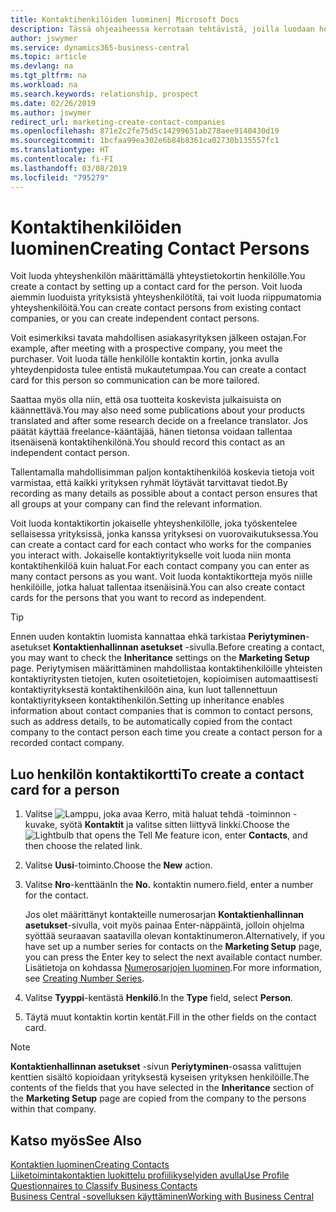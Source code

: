 ```yaml
---
title: Kontaktihenkilöiden luominen| Microsoft Docs
description: Tässä ohjeaiheessa kerrotaan tehtävistä, joilla luodaan henkilölle, kuten prospektille tai toimittajalle, kontaktin kortti helpottamaan suhteen määrittämistä ja räätälöimään viestintää.
author: jswymer
ms.service: dynamics365-business-central
ms.topic: article
ms.devlang: na
ms.tgt_pltfrm: na
ms.workload: na
ms.search.keywords: relationship, prospect
ms.date: 02/26/2019
ms.author: jswymer
redirect_url: marketing-create-contact-companies
ms.openlocfilehash: 871e2c2fe75d5c14299651ab278aee9140430d19
ms.sourcegitcommit: 1bcfaa99ea302e6b84b8361ca02730b135557fc1
ms.translationtype: HT
ms.contentlocale: fi-FI
ms.lasthandoff: 03/08/2019
ms.locfileid: "795279"
---
```

# <a name="creating-contact-persons"></a><span data-ttu-id="eb069-103">Kontaktihenkilöiden luominen</span><span class="sxs-lookup"><span data-stu-id="eb069-103">Creating Contact Persons</span></span>
<span data-ttu-id="eb069-104">Voit luoda yhteyshenkilön määrittämällä yhteystietokortin henkilölle.</span><span class="sxs-lookup"><span data-stu-id="eb069-104">You create a contact by setting up a contact card for the person.</span></span> <span data-ttu-id="eb069-105">Voit luoda aiemmin luoduista yrityksistä yhteyshenkilötítä, tai voit luoda riippumatomia yhteyshenkilöitä.</span><span class="sxs-lookup"><span data-stu-id="eb069-105">You can create contact persons from existing contact companies, or you can create independent contact persons.</span></span>

<span data-ttu-id="eb069-106">Voit esimerkiksi tavata mahdollisen asiakasyrityksen jälkeen ostajan.</span><span class="sxs-lookup"><span data-stu-id="eb069-106">For example, after meeting with a prospective company, you meet the purchaser.</span></span> <span data-ttu-id="eb069-107">Voit luoda tälle henkilölle kontaktin kortin, jonka avulla yhteydenpidosta tulee entistä mukautetumpaa.</span><span class="sxs-lookup"><span data-stu-id="eb069-107">You can create a contact card for this person so communication can be more tailored.</span></span>

<span data-ttu-id="eb069-108">Saattaa myös olla niin, että osa tuotteita koskevista julkaisuista on käännettävä.</span><span class="sxs-lookup"><span data-stu-id="eb069-108">You may also need some publications about your products translated and after some research decide on a freelance translator.</span></span> <span data-ttu-id="eb069-109">Jos päätät käyttää freelance-kääntäjää, hänen tietonsa voidaan tallentaa itsenäisenä kontaktihenkilönä.</span><span class="sxs-lookup"><span data-stu-id="eb069-109">You should record this contact as an independent contact person.</span></span>

<span data-ttu-id="eb069-110">Tallentamalla mahdollisimman paljon kontaktihenkilöä koskevia tietoja voit varmistaa, että kaikki yrityksen ryhmät löytävät tarvittavat tiedot.</span><span class="sxs-lookup"><span data-stu-id="eb069-110">By recording as many details as possible about a contact person ensures that all groups at your company can find the relevant information.</span></span>

<span data-ttu-id="eb069-111">Voit luoda kontaktikortin jokaiselle yhteyshenkilölle, joka työskentelee sellaisessa yrityksissä, jonka kanssa yrityksesi on vuorovaikutuksessa.</span><span class="sxs-lookup"><span data-stu-id="eb069-111">You can create a contact card for each contact who works for the companies you interact with.</span></span> <span data-ttu-id="eb069-112">Jokaiselle kontaktiyritykselle voit luoda niin monta kontaktihenkilöä kuin haluat.</span><span class="sxs-lookup"><span data-stu-id="eb069-112">For each contact company you can enter as many contact persons as you want.</span></span> <span data-ttu-id="eb069-113">Voit luoda kontaktikortteja myös niille henkilöille, jotka haluat tallentaa itsenäisinä.</span><span class="sxs-lookup"><span data-stu-id="eb069-113">You can also create contact cards for the persons that you want to record as independent.</span></span>

> [!TIP]  
>   <span data-ttu-id="eb069-114">Ennen uuden kontaktin luomista kannattaa ehkä tarkistaa **Periytyminen**-asetukset **Kontaktienhallinnan asetukset** -sivulla.</span><span class="sxs-lookup"><span data-stu-id="eb069-114">Before creating a contact, you may want to check the **Inheritance** settings on the **Marketing Setup** page.</span></span> <span data-ttu-id="eb069-115">Periytymisen määrittäminen mahdollistaa kontaktihenkilöille yhteisten kontaktiyritysten tietojen, kuten osoitetietojen, kopioimisen automaattisesti kontaktiyrityksestä kontaktihenkilöön aina, kun luot tallennettuun kontaktiyritykseen kontaktihenkilön.</span><span class="sxs-lookup"><span data-stu-id="eb069-115">Setting up inheritance enables information about contact companies that is common to contact persons, such as address details, to be automatically copied from the contact company to the contact person each time you create a contact person for a recorded contact company.</span></span>

## <a name="to-create-a-contact-card-for-a-person"></a><span data-ttu-id="eb069-116">Luo henkilön kontaktikortti</span><span class="sxs-lookup"><span data-stu-id="eb069-116">To create a contact card for a person</span></span>
1. <span data-ttu-id="eb069-117">Valitse ![Lamppu, joka avaa Kerro, mitä haluat tehdä -toiminnon](media/ui-search/search_small.png "Kerro, mitä haluat tehdä") -kuvake, syötä **Kontaktit** ja valitse sitten liittyvä linkki.</span><span class="sxs-lookup"><span data-stu-id="eb069-117">Choose the ![Lightbulb that opens the Tell Me feature](media/ui-search/search_small.png "Tell me what you want to do") icon, enter **Contacts**, and then choose the related link.</span></span>
2. <span data-ttu-id="eb069-118">Valitse **Uusi**-toiminto.</span><span class="sxs-lookup"><span data-stu-id="eb069-118">Choose the **New** action.</span></span>
3. <span data-ttu-id="eb069-119">Valitse **Nro**-kenttään</span><span class="sxs-lookup"><span data-stu-id="eb069-119">In the **No.**</span></span> <span data-ttu-id="eb069-120">kontaktin numero.</span><span class="sxs-lookup"><span data-stu-id="eb069-120">field, enter a number for the contact.</span></span>

    <span data-ttu-id="eb069-121">Jos olet määrittänyt kontakteille numerosarjan **Kontaktienhallinnan asetukset**-sivulla, voit myös painaa Enter-näppäintä, jolloin ohjelma syöttää seuraavan saatavilla olevan kontaktinumeron.</span><span class="sxs-lookup"><span data-stu-id="eb069-121">Alternatively, if you have set up a number series for contacts on the **Marketing Setup** page, you can press the Enter key to select the next available contact number.</span></span> <span data-ttu-id="eb069-122">Lisätietoja on kohdassa [Numerosarjojen luominen](ui-create-number-series.md).</span><span class="sxs-lookup"><span data-stu-id="eb069-122">For more information, see [Creating Number Series](ui-create-number-series.md).</span></span>
4. <span data-ttu-id="eb069-123">Valitse **Tyyppi**-kentästä **Henkilö**.</span><span class="sxs-lookup"><span data-stu-id="eb069-123">In the **Type** field, select **Person**.</span></span>
5. <span data-ttu-id="eb069-124">Täytä muut kontaktin kortin kentät.</span><span class="sxs-lookup"><span data-stu-id="eb069-124">Fill in the other fields on the contact card.</span></span>

> [!NOTE]  
>   <span data-ttu-id="eb069-125">**Kontaktienhallinnan asetukset** -sivun **Periytyminen**-osassa valittujen kenttien sisältö kopioidaan yrityksestä kyseisen yrityksen henkilöille.</span><span class="sxs-lookup"><span data-stu-id="eb069-125">The contents of the fields that you have selected in the **Inheritance** section of the **Marketing Setup** page are copied from the company to the persons within that company.</span></span>

## <a name="see-also"></a><span data-ttu-id="eb069-126">Katso myös</span><span class="sxs-lookup"><span data-stu-id="eb069-126">See Also</span></span>
[<span data-ttu-id="eb069-127">Kontaktien luominen</span><span class="sxs-lookup"><span data-stu-id="eb069-127">Creating Contacts</span></span>](marketing-create-contact-companies.md)  
[<span data-ttu-id="eb069-128">Liiketoimintakontaktien luokittelu profiilikyselyiden avulla</span><span class="sxs-lookup"><span data-stu-id="eb069-128">Use Profile Questionnaires to Classify Business Contacts</span></span>](marketing-create-contact-profile-questionnaire.md)  
[<span data-ttu-id="eb069-129">Business Central -sovelluksen käyttäminen</span><span class="sxs-lookup"><span data-stu-id="eb069-129">Working with Business Central</span></span>](ui-work-product.md)
